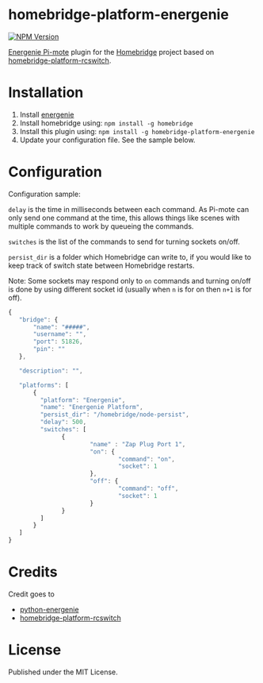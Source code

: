 # homebridge-platform-energenie
[![NPM Version](https://img.shields.io/npm/v/homebridge-platform-energenie.svg)](https://www.npmjs.com/package/homebridge-platform-energenie)

[Energenie Pi-mote](https://energenie4u.co.uk/catalogue/product/ENER314) plugin for the [Homebridge](https://github.com/nfarina/homebridge) project based on [homebridge-platform-rcswitch](https://github.com/rainlake/homebridge-platform-rcswitch).

# Installation

1. Install [energenie](http://pythonhosted.org/energenie/#installation)
2. Install homebridge using: `npm install -g homebridge`
3. Install this plugin using: `npm install -g homebridge-platform-energenie`
4. Update your configuration file. See the sample below.

# Configuration

Configuration sample:

`delay` is the time in milliseconds between each command. As Pi-mote can only send one command at the time, this allows things like scenes with multiple commands to work by queueing the commands.

`switches` is the list of the commands to send for turning sockets on/off.

`persist_dir` is a folder which Homebridge can write to, if you would like to keep track of switch state between Homebridge restarts.

Note: Some sockets may respond only to `on` commands and turning on/off is done by using different socket id (usually when `n` is for on then `n+1` is for off).


 ```javascript
{
    "bridge": {
        "name": "#####",
        "username": "",
        "port": 51826,
        "pin": ""
    },

    "description": "",

    "platforms": [
        {
          "platform": "Energenie",
          "name": "Energenie Platform",
          "persist_dir": "/homebridge/node-persist",
          "delay": 500,
          "switches": [
                {
                        "name" : "Zap Plug Port 1",
                        "on": {
                                "command": "on",
                                "socket": 1
                        },
                        "off": {
                                "command": "off",
                                "socket": 1
                        }
                }
          ]
        }
    ]
}

```

# Credits

Credit goes to
- [python-energenie](https://github.com/RPi-Distro/python-energenie)
- [homebridge-platform-rcswitch](https://github.com/rainlake/homebridge-platform-rcswitch)

# License

Published under the MIT License.
